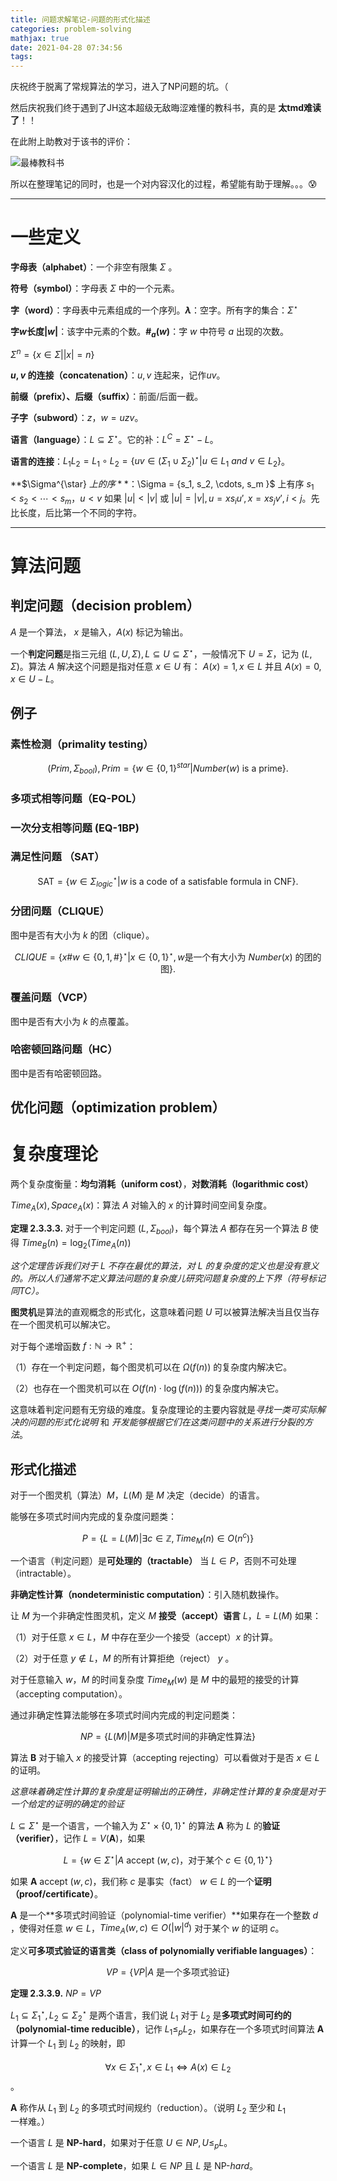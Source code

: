 ```yaml
---
title: 问题求解笔记-问题的形式化描述
categories: problem-solving
mathjax: true
date: 2021-04-28 07:34:56
tags:
---
```





庆祝终于脱离了常规算法的学习，进入了NP问题的坑。（

然后庆祝我们终于遇到了JH这本超级无敌晦涩难懂的教科书，真的是 **太tmd难读了**！！

在此附上助教对于该书的评价：

<!--more -->

![最棒教科书](chathistory.JPG "最棒教科书")

所以在整理笔记的同时，也是一个对内容汉化的过程，希望能有助于理解。。。:cold_sweat:



---

# 一些定义

**字母表（alphabet）**：一个非空有限集 $\Sigma$ 。

**符号（symbol）**：字母表 $\Sigma$ 中的一个元素。

**字（word）**：字母表中元素组成的一个序列。**$\lambda$**：空字。所有字的集合：$\Sigma^{\star}$

**字$w$长度$|w|$**：该字中元素的个数。**$\#_a(w)$**：字 $w$ 中符号 $a$ 出现的次数。

$\Sigma^n =  \{ x \in \Sigma | |x| = n\}$

**$u,v$ 的连接（concatenation）**：$u,v$ 连起来，记作$uv$。

**前缀（prefix）、后缀（suffix）**：前面/后面一截。

**子字（subword）**：$z， w = uzv$。

**语言（language）**：$L \subseteq \Sigma^{\star}$。它的补：$L^C = \Sigma^{\star} - L$。

**语言的连接**：$L_1L_2 = L_1 \circ L_2 = \{ uv \in (\Sigma_1 \cup \Sigma_2)^{\star} | u \in L_1 ~ and ~ v \in L_2\}$。

**$\Sigma^{\star} $上的序**：$\Sigma = \{s_1, s_2, \cdots, s_m \}$ 上有序 $s_1 < s_2 < \cdots < s_m$，$u < v$ 如果 $|u| < |v|$ 或 $|u| = |v|, u = xs_iu' , x = xs_jv', i < j$。先比长度，后比第一个不同的字符。



---

# 算法问题

## 判定问题（decision problem）

$A$ 是一个算法， $x$ 是输入，$A(x)$ 标记为输出。

一个**判定问题**是指三元组 $(L, U, \Sigma), L \subseteq U \subseteq\Sigma^\star$，一般情况下 $U = \Sigma$，记为 $(L, \Sigma)$。算法 $A$ 解决这个问题是指对任意 $x \in U$ 有： $A(x) = 1, x\in L$ 并且 $A(x) = 0, x \in U - L$。

## 例子

### 素性检测（primality testing）

$$(Prim, \Sigma_{bool}), Prim = \{ w\in \{0, 1\} ^{star} | Number(w) \text{ is a prime}\}.$$

### 多项式相等问题（EQ-POL）

### 一次分支相等问题 (EQ-1BP)

### 满足性问题 （SAT）

$$\text{SAT} = \{ w \in \Sigma^{\star}_{logic} | w \text{ is a code of a satisfable formula in CNF}\}.$$

### 分团问题（CLIQUE）

图中是否有大小为 $k$ 的团（clique）。

$$CLIQUE = \{ x \# w \in \{ 0, 1, \#\}^{\star} | x\in \{0,1\}^{\star}, w \text{是一个有大小为 } Number(x) \text{ 的团的图}\}.$$

### 覆盖问题（VCP）

图中是否有大小为 $k$ 的点覆盖。

### 哈密顿回路问题（HC）

图中是否有哈密顿回路。



## 优化问题（optimization problem）



# 复杂度理论

两个复杂度衡量：**均匀消耗（uniform cost）**，**对数消耗（logarithmic cost）**

$Time_A(x), Space_A(x)$：算法 $A$ 对输入的 $x$ 的计算时间空间复杂度。

**定理 2.3.3.3.** 对于一个判定问题 $(L , \Sigma_{bool})$，每个算法 $A$ 都存在另一个算法 $B$ 使得 $Time_B(n) = \log_2{(Time_A(n))}$

*这个定理告诉我们对于 $L$ 不存在最优的算法，对 $L$ 的复杂度的定义也是没有意义的。所以人们通常不定义算法问题的复杂度儿研究问题复杂度的上下界（符号标记同TC）。*

**图灵机**是算法的直观概念的形式化，这意味着问题 $U$ 可以被算法解决当且仅当存在一个图灵机可以解决它。

对于每个递增函数 $f : \mathbb{N} \to \mathbb{R}^+$：

（1）存在一个判定问题，每个图灵机可以在 $\Omega(f(n))$ 的复杂度内解决它。

（2）也存在一个图灵机可以在 $O(f(n)\cdot \log{(f(n))})$  的复杂度内解决它。

这意味着判定问题有无穷级的难度。复杂度理论的主要内容就是*寻找一类可实际解决的问题的形式化说明* 和 *开发能够根据它们在这类问题中的关系进行分裂的方法*。

## 形式化描述

对于一个图灵机（算法）$M$，$L(M)$ 是 $M$ 决定（decide）的语言。

能够在多项式时间内完成的复杂度问题类： 

$$P = \{L = L(M) |\exists c \in \mathbb{Z} , Time_M(n) \in O(n^c) \}$$

一个语言（判定问题）是**可处理的（tractable）** 当 $L \in P$，否则不可处理（intractable）。

**非确定性计算（nondeterministic computation）**：引入随机数操作。

让 $M$ 为一个非确定性图灵机，定义 $M$ **接受（accept）语言** $L$，$L = L(M)$ 如果：

（1）对于任意 $x \in L$，$M$ 中存在至少一个接受（accept）$x$ 的计算。

（2）对于任意 $y \notin L$，$M$ 的所有计算拒绝（reject） $y$ 。

对于任意输入 $w$，$M$ 的时间复杂度 $Time_M(w)$ 是 $M$ 中的最短的接受的计算（accepting computation）。

通过非确定性算法能够在多项式时间内完成的判定问题类： 

$$NP = \{L(M) | M \text{是多项式时间的非确定性算法} \}$$

算法 **B** 对于输入 $x$ 的接受计算（accepting rejecting）可以看做对于是否 $x \in L$ 的证明。

*这意味着确定性计算的复杂度是证明输出的正确性，非确定性计算的复杂度是对于一个给定的证明的确定的验证*





$L \subseteq \Sigma^{\star}$ 是一个语言，一个输入为 $\Sigma^{\star} \times \{0, 1\}^{\star}$  的算法 **A** 称为 $L$ 的**验证（verifier）**，记作 $L = V(\textbf{A})$，如果 

$$L = \{ w \in \Sigma^{\star} | A \text{ accept } (w,c) \text{，对于某个 } c \in \{0,1\}^{\star}\}$$

如果 $\textbf{A} \text{ accept } (w,c)$，我们称 $c$ 是事实（fact） $w \in L$ 的一个**证明（proof/certificate）**。

**A** 是一个**多项式时间验证（polynomial-time verifier）**如果存在一个整数 $d$ ，使得对任意 $w\in L$，$Time_A(w, c) \in O(|w|^d)$ 对于某个 $w$ 的证明 $c$。

定义**可多项式验证的语言类（class of polynomially verifiable languages）**： 

$$VP = \{VP | A \text{ 是一个多项式验证}\}$$

**定理 2.3.3.9.** $NP = VP$





$L_1 \subseteq \Sigma_1^{\star}, L_2 \subseteq \Sigma^{\star}_2$ 是两个语言，我们说 $L_1$ 对于 $L_2$ 是**多项式时间可约的（polynomial-time reducible）**，记作 $L_1 \leq_p L_2$，如果存在一个多项式时间算法 **A** 计算一个 $L_1$ 到 $L_2$ 的映射，即 

$$\forall x \in \Sigma_1^{\star}, x \in L_1 \Leftrightarrow A(x) \in L_2$$。

**A** 称作从 $L_1$ 到 $L_2$ 的多项式时间规约（reduction）。（说明 $L_2$ 至少和 $L_1$ 一样难。）

一个语言 $L$ 是 **NP-hard**，如果对于任意 $U \in NP, U \leq_p L$。

一个语言 $L$ 是 **NP-complete**，如果 $L \in NP$ 且 $L$ 是 NP-$hard$。